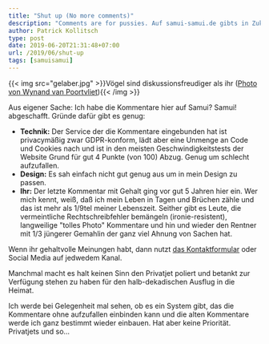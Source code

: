 ```yaml
---
title: "Shut up (No more comments)"
description: "Comments are for pussies. Auf samui-samui.de gibts in Zukunft keine mehr. Aus verschiedenen Gruenden. "
author: Patrick Kollitsch
type: post
date: 2019-06-20T21:31:48+07:00
url: /2019/06/shut-up
tags: [samuisamui]
---
```


{{< img src="gelaber.jpg" >}}V&ouml;gel sind diskussionsfreudiger als ihr (<a href="https://unsplash.com/photos/4AmyOdXZAQc">Photo von Wynand van Poortvliet</a>){{< /img >}}

Aus eigener Sache: Ich habe die Kommentare hier auf Samui? Samui! abgeschafft. Gr&uuml;nde daf&uuml;r gibt es genug:

- **Technik:** Der Service der die Kommentare eingebunden hat ist privacym&auml;&szlig;ig zwar GDPR-konform, l&auml;dt aber eine Unmenge an Code und Cookies nach und ist in den meisten Geschwindigkeitstests der Website Grund f&uuml;r gut 4 Punkte (von 100) Abzug. Genug um schlecht aufzufallen.
- **Design:** Es sah einfach nicht gut genug aus um in mein Design zu passen.
- **Ihr:** Der letzte Kommentar mit Gehalt ging vor gut 5 Jahren hier ein. Wer mich kennt, wei&szlig;, da&szlig; ich mein Leben in Tagen und Br&uuml;chen z&auml;hle und das ist mehr als 1/9tel meiner Lebenszeit. Seither gibt es Leute, die vermeintliche Rechtschreibfehler bem&auml;ngeln (ironie-resistent), langweilige "tolles Photo" Kommentare und hin und wieder den Rentner mit 1/3 j&uuml;ngerer Gemahlin der ganz viel Ahnung von Sachen hat. 

Wenn ihr gehaltvolle Meinungen habt, dann nutzt [das Kontaktformular](/kontakt/) oder Social Media auf jedwedem Kanal.

Manchmal macht es halt keinen Sinn den Privatjet poliert und betankt zur Verf&uuml;gung stehen zu haben f&uuml;r den halb-dekadischen Ausflug in die Heimat.

Ich werde bei Gelegenheit mal sehen, ob es ein System gibt, das die Kommentare ohne aufzufallen einbinden kann und die alten Kommentare werde ich ganz bestimmt wieder einbauen. Hat aber keine Priorit&auml;t. Privatjets und so...
